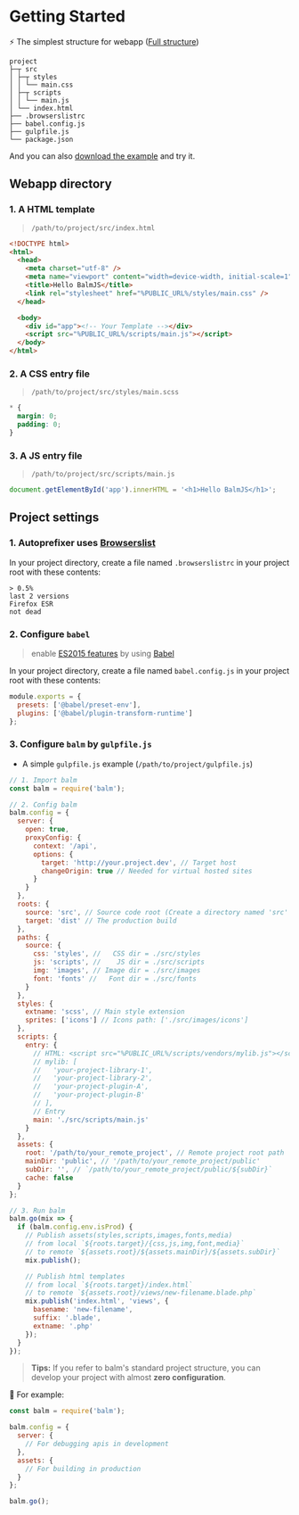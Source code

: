 # Getting Started

:zap: The simplest structure for webapp ([Full structure](structure.md))

```
project
├─┬ src
│ ├─┬ styles
│ │ └── main.css
│ ├─┬ scripts
│ │ └── main.js
│ └── index.html
├── .browserslistrc
├── babel.config.js
├── gulpfile.js
└── package.json
```

And you can also [download the example](http://balmjs.com/balm-example.zip) and try it.

## Webapp directory

### 1. A HTML template

> `/path/to/project/src/index.html`

```html
<!DOCTYPE html>
<html>
  <head>
    <meta charset="utf-8" />
    <meta name="viewport" content="width=device-width, initial-scale=1" />
    <title>Hello BalmJS</title>
    <link rel="stylesheet" href="%PUBLIC_URL%/styles/main.css" />
  </head>

  <body>
    <div id="app"><!-- Your Template --></div>
    <script src="%PUBLIC_URL%/scripts/main.js"></script>
  </body>
</html>
```

### 2. A CSS entry file

> `/path/to/project/src/styles/main.scss`

```scss
* {
  margin: 0;
  padding: 0;
}
```

### 3. A JS entry file

> `/path/to/project/src/scripts/main.js`

```js
document.getElementById('app').innerHTML = '<h1>Hello BalmJS</h1>';
```

## Project settings

### 1. Autoprefixer uses [Browserslist](https://github.com/ai/browserslist#queries)

In your project directory, create a file named `.browserslistrc` in your project root with these contents:

```
> 0.5%
last 2 versions
Firefox ESR
not dead
```

### 2. Configure `babel`

> enable [ES2015 features](https://babeljs.io/docs/en/learn) by using [Babel](https://babeljs.io/)

In your project directory, create a file named `babel.config.js` in your project root with these contents:

```js
module.exports = {
  presets: ['@babel/preset-env'],
  plugins: ['@babel/plugin-transform-runtime']
};
```

### 3. Configure `balm` by `gulpfile.js`

- A simple `gulpfile.js` example (`/path/to/project/gulpfile.js`)

```js
// 1. Import balm
const balm = require('balm');

// 2. Config balm
balm.config = {
  server: {
    open: true,
    proxyConfig: {
      context: '/api',
      options: {
        target: 'http://your.project.dev', // Target host
        changeOrigin: true // Needed for virtual hosted sites
      }
    }
  },
  roots: {
    source: 'src', // Source code root (Create a directory named 'src' in project)
    target: 'dist' // The production build
  },
  paths: {
    source: {
      css: 'styles', //   CSS dir = ./src/styles
      js: 'scripts', //    JS dir = ./src/scripts
      img: 'images', // Image dir = ./src/images
      font: 'fonts' //   Font dir = ./src/fonts
    }
  },
  styles: {
    extname: 'scss', // Main style extension
    sprites: ['icons'] // Icons path: ['./src/images/icons']
  },
  scripts: {
    entry: {
      // HTML: <script src="%PUBLIC_URL%/scripts/vendors/mylib.js"></script>
      // mylib: [
      //   'your-project-library-1',
      //   'your-project-library-2',
      //   'your-project-plugin-A',
      //   'your-project-plugin-B'
      // ],
      // Entry
      main: './src/scripts/main.js'
    }
  },
  assets: {
    root: '/path/to/your_remote_project', // Remote project root path
    mainDir: 'public', // '/path/to/your_remote_project/public'
    subDir: '', // `/path/to/your_remote_project/public/${subDir}`
    cache: false
  }
};

// 3. Run balm
balm.go(mix => {
  if (balm.config.env.isProd) {
    // Publish assets(styles,scripts,images,fonts,media)
    // from local `${roots.target}/{css,js,img,font,media}`
    // to remote `${assets.root}/${assets.mainDir}/${assets.subDir}`
    mix.publish();

    // Publish html templates
    // from local `${roots.target}/index.html`
    // to remote `${assets.root}/views/new-filename.blade.php`
    mix.publish('index.html', 'views', {
      basename: 'new-filename',
      suffix: '.blade',
      extname: '.php'
    });
  }
});
```

> **Tips:** If you refer to balm's standard project structure, you can develop your project with almost **zero configuration**.

:chestnut: For example:

```js
const balm = require('balm');

balm.config = {
  server: {
    // For debugging apis in development
  },
  assets: {
    // For building in production
  }
};

balm.go();
```
